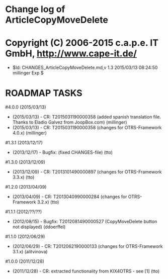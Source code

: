# Change log of ArticleCopyMoveDelete
# Copyright (C) 2006-2015 c.a.p.e. IT GmbH, http://www.cape-it.de/
* $Id: CHANGES_ArticleCopyMoveDelete.md,v 1.3 2015/03/13 08:24:50 millinger Exp $

# ROADMAP TASKS

#4.0.0 (2015/03/13)
* (2015/03/13) - CR: T2015031190000358 (added spanish translation file. Thanks to Eladio Galvez from JoopBox.com) (millinger)
* (2015/03/13) - CR: T2015031190000358 (changes for OTRS-Framework 4.0.x) (millinger)

#1.3.1 (2013/12/17)
* (2013/12/17) - Bugfix: (fixed CHANGES-file)  (tto)

#1.3.0 (2013/12/09)
* (2013/12/09) - CR: T2013101490000897 (changes for OTRS-Framework 3.3.x)  (tto)

#1.2.0 (2013/04/09)
* (2013/04/09) - CR: T2013040990000284 (changes for OTRS-Framework 3.2.x)  (tto)

#1.1.1 (2012/??/??)
* (2012/08/15) - Bugfix: T2012081490000527 (CopyMoveDelete button not displayed) (ddoerffel)

#1.1.0 (2012/06/29)
* (2012/06/29) - CR: T2012062190000133 (changes for OTRS-Framework 3.1.x)  (alitvinova)

#1.0.0 (2011/12/28)
* (2011/12/28) - CR: extracted functionality from KIX4OTRS - see [1] (tto)

